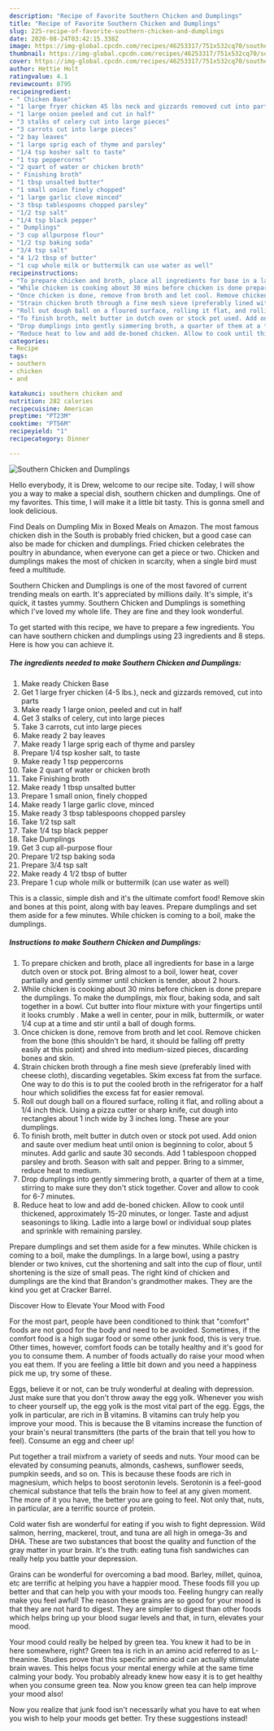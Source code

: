 ```yaml
---
description: "Recipe of Favorite Southern Chicken and Dumplings"
title: "Recipe of Favorite Southern Chicken and Dumplings"
slug: 225-recipe-of-favorite-southern-chicken-and-dumplings
date: 2020-08-24T03:42:15.338Z
image: https://img-global.cpcdn.com/recipes/46253317/751x532cq70/southern-chicken-and-dumplings-recipe-main-photo.jpg
thumbnail: https://img-global.cpcdn.com/recipes/46253317/751x532cq70/southern-chicken-and-dumplings-recipe-main-photo.jpg
cover: https://img-global.cpcdn.com/recipes/46253317/751x532cq70/southern-chicken-and-dumplings-recipe-main-photo.jpg
author: Hettie Holt
ratingvalue: 4.1
reviewcount: 8795
recipeingredient:
- " Chicken Base"
- "1 large fryer chicken 45 lbs neck and gizzards removed cut into parts"
- "1 large onion peeled and cut in half"
- "3 stalks of celery cut into large pieces"
- "3 carrots cut into large pieces"
- "2 bay leaves"
- "1 large sprig each of thyme and parsley"
- "1/4 tsp kosher salt to taste"
- "1 tsp peppercorns"
- "2 quart of water or chicken broth"
- " Finishing broth"
- "1 tbsp unsalted butter"
- "1 small onion finely chopped"
- "1 large garlic clove minced"
- "3 tbsp tablespoons chopped parsley"
- "1/2 tsp salt"
- "1/4 tsp black pepper"
- " Dumplings"
- "3 cup allpurpose flour"
- "1/2 tsp baking soda"
- "3/4 tsp salt"
- "4 1/2 tbsp of butter"
- "1 cup whole milk or buttermilk can use water as well"
recipeinstructions:
- "To prepare chicken and broth, place all ingredients for base in a large dutch oven or stock pot. Bring almost to a boil, lower heat, cover partially and gently simmer until chicken is tender, about 2 hours."
- "While chicken is cooking about 30 mins before chicken is done prepare the dumplings. To make the dumplings, mix flour, baking soda, and salt together in a bowl. Cut butter into flour mixture with your fingertips until it looks crumbly . Make a well in center, pour in milk, buttermilk, or water 1/4 cup at a time and stir until a ball of dough forms."
- "Once chicken is done, remove from broth and let cool. Remove chicken from the bone (this shouldn&#39;t be hard, it should be falling off pretty easily at this point) and shred into medium-sized pieces, discarding bones and skin."
- "Strain chicken broth through a fine mesh sieve (preferably lined with cheese cloth), discarding vegetables. Skim excess fat from the surface. One way to do this is to put the cooled broth in the refrigerator for a half hour which solidifies the excess fat for easier removal."
- "Roll out dough ball on a floured surface, rolling it flat, and rolling about a 1/4 inch thick. Using a pizza cutter or sharp knife, cut dough into rectangles about 1 inch wide by 3 inches long. These are your dumplings."
- "To finish broth, melt butter in dutch oven or stock pot used. Add onion and saute over medium heat until onion is beginning to color, about 5 minutes. Add garlic and saute 30 seconds. Add 1 tablespoon chopped parsley and broth. Season with salt and pepper. Bring to a simmer, reduce heat to medium."
- "Drop dumplings into gently simmering broth, a quarter of them at a time, stirring to make sure they don&#39;t stick together. Cover and allow to cook for 6-7 minutes."
- "Reduce heat to low and add de-boned chicken. Allow to cook until thickened, approximately 15-20 minutes, or longer. Taste and adjust seasonings to liking. Ladle into a large bowl or individual soup plates and sprinkle with remaining parsley."
categories:
- Recipe
tags:
- southern
- chicken
- and

katakunci: southern chicken and 
nutrition: 282 calories
recipecuisine: American
preptime: "PT23M"
cooktime: "PT56M"
recipeyield: "1"
recipecategory: Dinner

---
```



![Southern Chicken and Dumplings](https://img-global.cpcdn.com/recipes/46253317/751x532cq70/southern-chicken-and-dumplings-recipe-main-photo.jpg)

Hello everybody, it is Drew, welcome to our recipe site. Today, I will show you a way to make a special dish, southern chicken and dumplings. One of my favorites. This time, I will make it a little bit tasty. This is gonna smell and look delicious.

Find Deals on Dumpling Mix in Boxed Meals on Amazon. The most famous chicken dish in the South is probably fried chicken, but a good case can also be made for chicken and dumplings. Fried chicken celebrates the poultry in abundance, when everyone can get a piece or two. Chicken and dumplings makes the most of chicken in scarcity, when a single bird must feed a multitude.

Southern Chicken and Dumplings is one of the most favored of current trending meals on earth. It's appreciated by millions daily. It's simple, it's quick, it tastes yummy. Southern Chicken and Dumplings is something which I've loved my whole life. They are fine and they look wonderful.


To get started with this recipe, we have to prepare a few ingredients. You can have southern chicken and dumplings using 23 ingredients and 8 steps. Here is how you can achieve it.

<!--inarticleads1-->

##### The ingredients needed to make Southern Chicken and Dumplings:

1. Make ready  Chicken Base
1. Get 1 large fryer chicken (4-5 lbs.), neck and gizzards removed, cut into parts
1. Make ready 1 large onion, peeled and cut in half
1. Get 3 stalks of celery, cut into large pieces
1. Take 3 carrots, cut into large pieces
1. Make ready 2 bay leaves
1. Make ready 1 large sprig each of thyme and parsley
1. Prepare 1/4 tsp kosher salt, to taste
1. Make ready 1 tsp peppercorns
1. Take 2 quart of water or chicken broth
1. Take  Finishing broth
1. Make ready 1 tbsp unsalted butter
1. Prepare 1 small onion, finely chopped
1. Make ready 1 large garlic clove, minced
1. Make ready 3 tbsp tablespoons chopped parsley
1. Take 1/2 tsp salt
1. Take 1/4 tsp black pepper
1. Take  Dumplings
1. Get 3 cup all-purpose flour
1. Prepare 1/2 tsp baking soda
1. Prepare 3/4 tsp salt
1. Make ready 4 1/2 tbsp of butter
1. Prepare 1 cup whole milk or buttermilk (can use water as well)


This is a classic, simple dish and it&#39;s the ultimate comfort food! Remove skin and bones at this point, along with bay leaves. Prepare dumplings and set them aside for a few minutes. While chicken is coming to a boil, make the dumplings. 

<!--inarticleads2-->

##### Instructions to make Southern Chicken and Dumplings:

1. To prepare chicken and broth, place all ingredients for base in a large dutch oven or stock pot. Bring almost to a boil, lower heat, cover partially and gently simmer until chicken is tender, about 2 hours.
1. While chicken is cooking about 30 mins before chicken is done prepare the dumplings. To make the dumplings, mix flour, baking soda, and salt together in a bowl. Cut butter into flour mixture with your fingertips until it looks crumbly . Make a well in center, pour in milk, buttermilk, or water 1/4 cup at a time and stir until a ball of dough forms.
1. Once chicken is done, remove from broth and let cool. Remove chicken from the bone (this shouldn&#39;t be hard, it should be falling off pretty easily at this point) and shred into medium-sized pieces, discarding bones and skin.
1. Strain chicken broth through a fine mesh sieve (preferably lined with cheese cloth), discarding vegetables. Skim excess fat from the surface. One way to do this is to put the cooled broth in the refrigerator for a half hour which solidifies the excess fat for easier removal.
1. Roll out dough ball on a floured surface, rolling it flat, and rolling about a 1/4 inch thick. Using a pizza cutter or sharp knife, cut dough into rectangles about 1 inch wide by 3 inches long. These are your dumplings.
1. To finish broth, melt butter in dutch oven or stock pot used. Add onion and saute over medium heat until onion is beginning to color, about 5 minutes. Add garlic and saute 30 seconds. Add 1 tablespoon chopped parsley and broth. Season with salt and pepper. Bring to a simmer, reduce heat to medium.
1. Drop dumplings into gently simmering broth, a quarter of them at a time, stirring to make sure they don&#39;t stick together. Cover and allow to cook for 6-7 minutes.
1. Reduce heat to low and add de-boned chicken. Allow to cook until thickened, approximately 15-20 minutes, or longer. Taste and adjust seasonings to liking. Ladle into a large bowl or individual soup plates and sprinkle with remaining parsley.


Prepare dumplings and set them aside for a few minutes. While chicken is coming to a boil, make the dumplings. In a large bowl, using a pastry blender or two knives, cut the shortening and salt into the cup of flour, until shortening is the size of small peas. The right kind of chicken and dumplings are the kind that Brandon&#39;s grandmother makes. They are the kind you get at Cracker Barrel. 

Discover How to Elevate Your Mood with Food


For the most part, people have been conditioned to think that "comfort" foods are not good for the body and need to be avoided. Sometimes, if the comfort food is a high sugar food or some other junk food, this is very true. Other times, however, comfort foods can be totally healthy and it's good for you to consume them. A number of foods actually do raise your mood when you eat them. If you are feeling a little bit down and you need a happiness pick me up, try some of these.

Eggs, believe it or not, can be truly wonderful at dealing with depression. Just make sure that you don't throw away the egg yolk. Whenever you wish to cheer yourself up, the egg yolk is the most vital part of the egg. Eggs, the yolk in particular, are rich in B vitamins. B vitamins can truly help you improve your mood. This is because the B vitamins increase the function of your brain's neural transmitters (the parts of the brain that tell you how to feel). Consume an egg and cheer up!

Put together a trail mixfrom a variety of seeds and nuts. Your mood can be elevated by consuming peanuts, almonds, cashews, sunflower seeds, pumpkin seeds, and so on. This is because these foods are rich in magnesium, which helps to boost serotonin levels. Serotonin is a feel-good chemical substance that tells the brain how to feel at any given moment. The more of it you have, the better you are going to feel. Not only that, nuts, in particular, are a terrific source of protein.

Cold water fish are wonderful for eating if you wish to fight depression. Wild salmon, herring, mackerel, trout, and tuna are all high in omega-3s and DHA. These are two substances that boost the quality and function of the gray matter in your brain. It's the truth: eating tuna fish sandwiches can really help you battle your depression. 

Grains can be wonderful for overcoming a bad mood. Barley, millet, quinoa, etc are terrific at helping you have a happier mood. These foods fill you up better and that can help you with your moods too. Feeling hungry can really make you feel awful! The reason these grains are so good for your mood is that they are not hard to digest. They are simpler to digest than other foods which helps bring up your blood sugar levels and that, in turn, elevates your mood.

Your mood could really be helped by green tea. You knew it had to be in here somewhere, right? Green tea is rich in an amino acid referred to as L-theanine. Studies prove that this specific amino acid can actually stimulate brain waves. This helps focus your mental energy while at the same time calming your body. You probably already knew how easy it is to get healthy when you consume green tea. Now you know green tea can help improve your mood also!

Now you realize that junk food isn't necessarily what you have to eat when you wish to help your moods get better. Try  these suggestions  instead!

